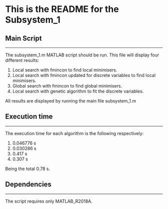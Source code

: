 # This is the README for the Subsystem_1

## Main Script

---

The subsystem_1.m MATLAB script should be run. This file will display four different results:

1. Local search with fmincon to find local minimisers.
2. Local search with fmincon updated for discrete variables to find local minimisers.
3. Global search with fmincon to find global minimisers.
4. Local search with genetic algorithm to fit the discrete variables. 

All results are displayed by running the main file subsystem_1.m

## Execution time

---

The execution time for each algorithm is the following respectively:

1. 0.046776 s
2. 0.030286 s
3. 0.417 s
4. 0.307 s

Being the total 0.78 s. 

## Dependencies

---

The script requires only MATLAB_R2018A.